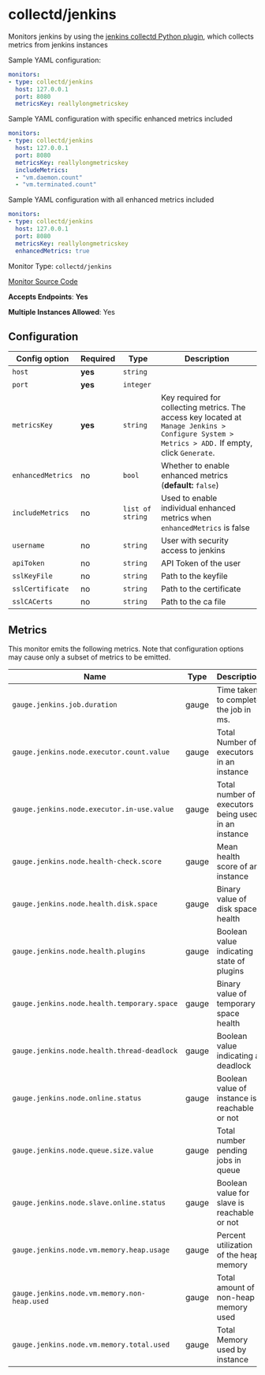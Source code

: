 <!--- GENERATED BY gomplate from scripts/docs/monitor-page.md.tmpl --->

# collectd/jenkins

 Monitors jenkins by using the
[jenkins collectd Python
plugin](https://github.com/signalfx/collectd-jenkins), which collects
metrics from jenkins instances

Sample YAML configuration:

```yaml
monitors:
- type: collectd/jenkins
  host: 127.0.0.1
  port: 8080
  metricsKey: reallylongmetricskey
```

Sample YAML configuration with specific enhanced metrics included

```yaml
monitors:
- type: collectd/jenkins
  host: 127.0.0.1
  port: 8080
  metricsKey: reallylongmetricskey
  includeMetrics:
  - "vm.daemon.count"
  - "vm.terminated.count"
```

Sample YAML configuration with all enhanced metrics included

```yaml
monitors:
- type: collectd/jenkins
  host: 127.0.0.1
  port: 8080
  metricsKey: reallylongmetricskey
  enhancedMetrics: true
```


Monitor Type: `collectd/jenkins`

[Monitor Source Code](https://github.com/signalfx/signalfx-agent/tree/master/internal/monitors/collectd/jenkins)

**Accepts Endpoints**: **Yes**

**Multiple Instances Allowed**: Yes

## Configuration

| Config option | Required | Type | Description |
| --- | --- | --- | --- |
| `host` | **yes** | `string` |  |
| `port` | **yes** | `integer` |  |
| `metricsKey` | **yes** | `string` | Key required for collecting metrics.  The access key located at `Manage Jenkins > Configure System > Metrics > ADD.` If empty, click `Generate`. |
| `enhancedMetrics` | no | `bool` | Whether to enable enhanced metrics (**default:** `false`) |
| `includeMetrics` | no | `list of string` | Used to enable individual enhanced metrics when `enhancedMetrics` is false |
| `username` | no | `string` | User with security access to jenkins |
| `apiToken` | no | `string` | API Token of the user |
| `sslKeyFile` | no | `string` | Path to the keyfile |
| `sslCertificate` | no | `string` | Path to the certificate |
| `sslCACerts` | no | `string` | Path to the ca file |




## Metrics

This monitor emits the following metrics.  Note that configuration options may
cause only a subset of metrics to be emitted.

| Name | Type | Description |
| ---  | ---  | ---         |
| `gauge.jenkins.job.duration` | gauge | Time taken to complete the job in ms. |
| `gauge.jenkins.node.executor.count.value` | gauge | Total Number of executors in an instance |
| `gauge.jenkins.node.executor.in-use.value` | gauge | Total number of executors being used in an instance |
| `gauge.jenkins.node.health-check.score` | gauge | Mean health score of an instance |
| `gauge.jenkins.node.health.disk.space` | gauge | Binary value of disk space health |
| `gauge.jenkins.node.health.plugins` | gauge | Boolean value indicating state of plugins |
| `gauge.jenkins.node.health.temporary.space` | gauge | Binary value of temporary space health |
| `gauge.jenkins.node.health.thread-deadlock` | gauge | Boolean value indicating a deadlock |
| `gauge.jenkins.node.online.status` | gauge | Boolean value of instance is reachable or not |
| `gauge.jenkins.node.queue.size.value` | gauge | Total number pending jobs in queue |
| `gauge.jenkins.node.slave.online.status` | gauge | Boolean value for slave is reachable or not |
| `gauge.jenkins.node.vm.memory.heap.usage` | gauge | Percent utilization of the heap memory |
| `gauge.jenkins.node.vm.memory.non-heap.used` | gauge | Total amount of non-heap memory used |
| `gauge.jenkins.node.vm.memory.total.used` | gauge | Total Memory used by instance |



